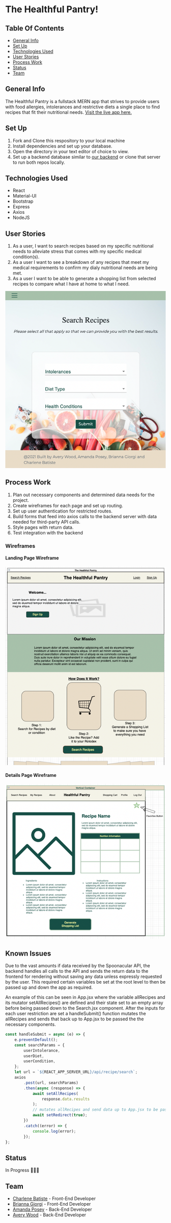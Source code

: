 # The Healthful Pantry!

## Table Of Contents

-   [General Info](#general-info)
-   [Set Up](#set-up)
-   [Technologies Used](#technologies-used)
-   [User Stories](#user-stories)
-   [Process Work](#process-work)
-   [Status](#status)
-   [Team](#team)

## General Info

The Healthful Pantry is a fullstack MERN app that strives to provide users with food allergies, intolerances and restrictive diets a single place to find recipes that fit their nutritional needs.
[Visit the live app here.](https://thehealthfulpantry.herokuapp.com/)

## Set Up

1. Fork and Clone this respository to your local machine
2. Install dependencies and set up your database.
3. Open the directory in your text editor of choice to view.
4. Set up a backend database similar to [our backend](https://github.com/ga-avery/healthful-kitchen-backend) or clone that server to run both repos locally.

## Technologies Used

-   React
-   Material-UI
-   Bootstrap
-   Express
-   Axios
-   NodeJS

## User Stories

1. As a user, I want to search recipes based on my specific nutritional needs to alleviate stress that comes with my specific medical condition(s).
2. As a user I want to see a breakdown of any recipes that meet my medical requirements to confirm my dialy nutritional needs are being met.
3. As a user I want to be able to generate a shopping list from selected recipes to compare what I have at home to what I need.

![Search Page Screenshot](/src/img/search-screenshot.png)

## Process Work

1. Plan out necessary components and determined data needs for the project.
2. Create wireframes for each page and set up routing.
3. Set up user authentication for restricted routes.
4. Build forms that feed into axios calls to the backend server with data needed for third-party API calls.
5. Style pages with return data.
6. Test integration with the backend

### Wireframes

#### Landing Page Wireframe

![Landing Page Screenshot](/src/img/landingpg-screenshot.png)

#### Details Page Wireframe

![Details Page Screenshot](/src/img/detailspg-screenshot.png)

## Known Issues

Due to the vast amounts if data received by the Spoonacular API, the backend handles all calls to the API and sends the return data to the frontend for rendering without saving any data unless expressly requested by the user. This required certain variables be set at the root level to then be passed up and down the app as required.

An example of this can be seen in App.jsx where the variable allRecipes and its mutator setAllRecipes() are defined and their state set to an empty array before being passed down to the Search.jsx component. After the inputs for each user restriction are set a handleSubmit() function mutates the allRecipes and sends that back up to App.jsx to be passed the the necessary components.

```javascript React
const handleSubmit = async (e) => {
	e.preventDefault();
	const searchParams = {
		userIntolerance,
		userDiet,
		userCondition,
	};
	let url = `${REACT_APP_SERVER_URL}/api/recipe/search`;
	axios
		.post(url, searchParams)
		.then(async (response) => {
			await setAllRecipes(
				response.data.results
			);
			// mutates allRecipes and send data up to App.jsx to be passed to necessary components
			await setRedirect(true);
		})
		.catch((error) => {
			console.log(error);
		});
};
```

## Status

In Progress 👩🏽‍💻

## Team

-   [Charlene Batiste](https://github.com/charlenebatiste) - Front-End Developer
-   [Brianna Giorgi](https://github.com/bgiorgi1) - Front-End Developer
-   [Amanda Posey](https://github.com/amanda-posey) - Back-End Developer
-   [Avery Wood](https://github.com/ga-avery) - Back-End Developer
